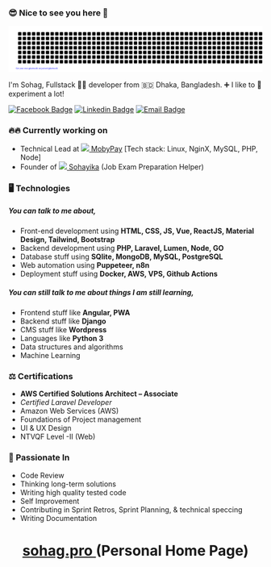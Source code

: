 ### 😎 Nice to see you here 👋

![gitartwork](gitartwork.svg)

I'm Sohag, Fullstack 🧑‍💻️ developer from 🇧🇩 Dhaka, Bangladesh. ➕ I like to 🥼 experiment a lot! 

[![Facebook Badge](https://img.shields.io/badge/-shuvo575-1877F2?style=flat-square&labelColor=1877F2&logo=facebook&logoColor=white&link=https://facebook.com/shuvo575)](https://facebook.com/shuvo575) [![Linkedin Badge](https://img.shields.io/badge/-sohag—pro-blue?style=flat-square&logo=Linkedin&logoColor=white&link=https://www.linkedin.com/in/sohag-pro/)](https://www.linkedin.com/in/sohag-pro/) [![Email Badge](https://img.shields.io/badge/-Email-c14438?style=flat-square&logo=Gmail&logoColor=white&link=mailto:hello@sohag.pro)](mailto:hello@sohag.pro)

### 🔥🔥 Currently working on
- Technical Lead at [![](https://app.mobypay.my/img/mobypay-logo.png) MobyPay](https://app.mobypay.my)   [Tech stack:  Linux, NginX, MySQL, PHP, Node]
- Founder of [![](https://sohayika.com/icons/icon-36.png) Sohayika](https://sohayika.com) (Job Exam Preparation Helper)

### 🖥 Technologies

##### You can talk to me about,
- Front-end development using **HTML, CSS, JS, Vue, ReactJS, Material Design, Tailwind, Bootstrap**
- Backend development using **PHP, Laravel, Lumen, Node, GO**
- Database stuff using **SQlite, MongoDB, MySQL, PostgreSQL**
- Web automation using **Puppeteer, n8n**
- Deployment stuff using **Docker, AWS, VPS, Github Actions**

##### You can still talk to me about things I am still learning,
- Frontend stuff like **Angular, PWA**
- Backend stuff like **Django**
- CMS stuff like **Wordpress**
- Languages like **Python 3**
- Data structures and algorithms
- Machine Learning

### ⚖️ Certifications
- **AWS Certified Solutions Architect – Associate**
- *Certified Laravel Developer*
- Amazon Web Services (AWS)
- Foundations of Project management
- UI & UX Design
- NTVQF Level -II (Web)

### 🐜 Passionate In
- Code Review
- Thinking long-term solutions
- Writing high quality tested code
- Self Improvement
- Contributing in Sprint Retros, Sprint Planning, & technical speccing
- Writing Documentation


<h1 align="center"> 
<a href="https://sohag.pro/"> sohag.pro </a> (Personal Home Page)
</h1>
